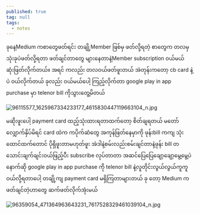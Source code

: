 ```yaml
---
published: true
tag: null
tags:
  - notes
---
```


ခုနေ့Medium ကစာတွေဖတ်ရင်း တချို့Member ဖြစ်မှ ဖတ်လို့ရတဲ့ စာတွေက တလမှ သုံးခုပဲဖတ်လို့ရတာ
ဖတ်ချင်တာတွေ များနေတာနဲ့Member subscription ဝယ်မယ်ဆုံးဖြတ်လိုက်တယ်။
အရင် ကလည်း တလဝယ်ဖတ်ဖူးတယ် အဲတုန်းကတော့ cb card နဲ့ပဲ ဝယ်လိုက်တယ် ခုလည်း ဝယ်မယ်ပေါ့ ကြည့်လိုက်တာ google play in app purchase မှာ telenor bill ကိုသွားတွေ့မိတယ်

![96115577_1625967334233177_4615830447119663104_n.jpg](https://scontent.frgn5-1.fna.fbcdn.net/v/t1.15752-0/p280x280/96115577_1625967334233177_4615830447119663104_n.jpg?_nc_cat=110&_nc_sid=b96e70&_nc_eui2=AeG9RLbmAyl55yHGBDXjglB0TNedx60cAypM153HrRwDKqtn3mbDfDobOe7SQTeij5AElw1GKEsEvnyG8Ya-Ov3p&_nc_oc=AQmp9Od_UHBcrCQ0ecBq2ENItgG2Gm-k0uCpu0RxxkKOxIqwU6kH3cBTzej2DyxaVC4&_nc_ht=scontent.frgn5-1.fna&_nc_tp=6&oh=565e347456937b8c6e7216725d3a8c40&oe=5EDA1D75)


မဆိုးဖူးပေါ့ payment card ထည့်သုံးထားရတာထက်တော့ စိတ်ချရတယ် မတော် လျှောက်နှိပ်မိရင် card ထဲက ကပိုက်ဆံတွေ အကုန်ဖြတ်နေမှာကို ဖုန်းbill ကကျ သုံးထောင်ထက်တောင် ပိုရှိဖူးတာမဟုတ်ဖူး အဲဒါနဲ့စမ်းလည်းစမ်းချင်တာနဲ့ဖုန်း bill တသောင်းချက်ချင်းဝယ်ဖြည့်ပီး subscribe လုပ်တာတာ အဆင်ပြေပြေချော့ချော့မွေ့မွေ့ပဲ နောက်ဆို google play in app purchase ကို telenor bill နဲ့လူတိုင်းလွယ်လွယ်ကူကူဝယ်လို့ရတာပေါ့ တချို့ကျ payment card မရှိကြတာများတယ်
ခု တော့ Medium က ဖတ်ချင်တဲ့ဟာတွေ ဆက်ဖတ်လိုက်အုံးမယ် 

![96359054_471364963643231_7617528329461039104_n.jpg](https://scontent.xx.fbcdn.net/v/t1.15752-0/p280x280/96359054_471364963643231_7617528329461039104_n.jpg?_nc_cat=104&_nc_sid=b96e70&_nc_eui2=AeELJ5w7UxcK6A9jlzLkYgd1HmBjWvIFm7oeYGNa8gWbuvyVoAsa9y-eDX6PbjyJDJlx5Kw7mZ40C3P3PflKOAC7&_nc_oc=AQmoSh_37vebyFZY9Zu4YR29wTQeC0bBTAWGsfREv4trKXDnhDmhruwqz0XYNre-6nk&_nc_ad=z-m&_nc_cid=0&_nc_zor=9&_nc_ht=scontent.xx&_nc_tp=6&oh=8ffbb7091c1b4471ba8484d9c2291641&oe=5EDD1CBD)
